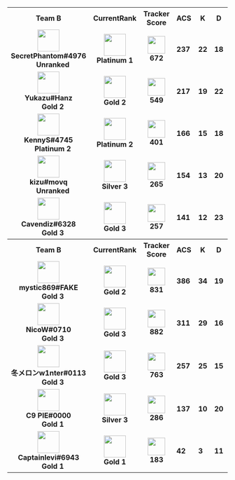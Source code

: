 <table>
  <tr>
    <th align="center">Team B</th>
    <th>CurrentRank
    </th><th>Tracker Score</th><th title="Average Combat Score">ACS</th>
    <th title="Kills">K</th>
    <th title="Deaths">D</th>
    <th title="Assists">A</th>
    <th title="Kill Difference">+/-</th>
    <th title="Kill/Death Ratio">K/D</th>
    <th title="Average Damage Delta per Second">DDÎ”</th>
    <th>ADR</th>
    <th>HS%</th>
    <th>KAST</th>
    <th>FK</th>
    <th>FD</th>
    <th>MK</th>
  </tr><tr>
      <td align="center">
        <img src="https://titles.trackercdn.com/valorant-api/agents/601dbbe7-43ce-be57-2a40-4abd24953621/displayicon.png" width="50">
        <br>
        <b>
          SecretPhantom#4976
        </b><br>
          <img src="https://trackercdn.com/cdn/tracker.gg/valorant/icons/tiersv2/0.png" width="15">
          <b>
            Unranked
          </b></td>
      <td align="center">
        <img src="https://trackercdn.com/cdn/tracker.gg/valorant/icons/tiersv2/15.png" width="50">
        <br>
        <b>Platinum 1</b>
      </td><td align="center">
          <img src="https://trackercdn.com/cdn/tracker.gg/img/tracker-score/trn-rating-a.svg" width="40">
          <br>
          <b>672</b>
        </td><td>
        <b>237</b>
      </td>
      <td>
        <b>22</b>
      </td>
      <td>
        <b>18</b>
      </td>
      <td>
        <b>13</b>
      </td>
      <td>
        <b>+4
        </b>
      </td>
      <td>
        <b>1.2</b>
      </td>
      <td>
        <b>39</b>
      </td>
      <td>
        <b>172.2</b>
      </td>
      <td>
        <b>21.0%</b>
      </td>
      <td>
        <b>73.0%</b>
      </td>
      <td>
        <b>4</b>
      </td>
      <td>
        <b>3</b>
      </td>
      <td>
        <b>1</b>
      </td>
    </tr><tr>
      <td align="center">
        <img src="https://titles.trackercdn.com/valorant-api/agents/22697a3d-45bf-8dd7-4fec-84a9e28c69d7/displayicon.png" width="50">
        <br>
        <b>
          Yukazu#Hanz
        </b><br>
          <img src="https://trackercdn.com/cdn/tracker.gg/valorant/icons/tiersv2/13.png" width="15">
          <b>
            Gold 2
          </b></td>
      <td align="center">
        <img src="https://trackercdn.com/cdn/tracker.gg/valorant/icons/tiersv2/13.png" width="50">
        <br>
        <b>Gold 2</b>
      </td><td align="center">
          <img src="https://trackercdn.com/cdn/tracker.gg/img/tracker-score/trn-rating-b.svg" width="40">
          <br>
          <b>549</b>
        </td><td>
        <b>217</b>
      </td>
      <td>
        <b>19</b>
      </td>
      <td>
        <b>22</b>
      </td>
      <td>
        <b>1</b>
      </td>
      <td>
        <b>-3
        </b>
      </td>
      <td>
        <b>0.9</b>
      </td>
      <td>
        <b>-12</b>
      </td>
      <td>
        <b>153.4</b>
      </td>
      <td>
        <b>23.5%</b>
      </td>
      <td>
        <b>73.0%</b>
      </td>
      <td>
        <b>5</b>
      </td>
      <td>
        <b>5</b>
      </td>
      <td>
        <b>2</b>
      </td>
    </tr><tr>
      <td align="center">
        <img src="https://titles.trackercdn.com/valorant-api/agents/117ed9e3-49f3-6512-3ccf-0cada7e3823b/displayicon.png" width="50">
        <br>
        <b>
          KennyS#4745
        </b><br>
          <img src="https://trackercdn.com/cdn/tracker.gg/valorant/icons/tiersv2/16.png" width="15">
          <b>
            Platinum 2
          </b></td>
      <td align="center">
        <img src="https://trackercdn.com/cdn/tracker.gg/valorant/icons/tiersv2/16.png" width="50">
        <br>
        <b>Platinum 2</b>
      </td><td align="center">
          <img src="https://trackercdn.com/cdn/tracker.gg/img/tracker-score/trn-rating-c.svg" width="40">
          <br>
          <b>401</b>
        </td><td>
        <b>166</b>
      </td>
      <td>
        <b>15</b>
      </td>
      <td>
        <b>18</b>
      </td>
      <td>
        <b>7</b>
      </td>
      <td>
        <b>-3
        </b>
      </td>
      <td>
        <b>0.8</b>
      </td>
      <td>
        <b>-25</b>
      </td>
      <td>
        <b>112.1</b>
      </td>
      <td>
        <b>16.1%</b>
      </td>
      <td>
        <b>69.0%</b>
      </td>
      <td>
        <b>4</b>
      </td>
      <td>
        <b>2</b>
      </td>
      <td>
        <b>0</b>
      </td>
    </tr><tr>
      <td align="center">
        <img src="https://titles.trackercdn.com/valorant-api/agents/add6443a-41bd-e414-f6ad-e58d267f4e95/displayicon.png" width="50">
        <br>
        <b>
          kizu#movq
        </b><br>
          <img src="https://trackercdn.com/cdn/tracker.gg/valorant/icons/tiersv2/0.png" width="15">
          <b>
            Unranked
          </b></td>
      <td align="center">
        <img src="https://trackercdn.com/cdn/tracker.gg/valorant/icons/tiersv2/11.png" width="50">
        <br>
        <b>Silver 3</b>
      </td><td align="center">
          <img src="https://trackercdn.com/cdn/tracker.gg/img/tracker-score/trn-rating-d.svg" width="40">
          <br>
          <b>265</b>
        </td><td>
        <b>154</b>
      </td>
      <td>
        <b>13</b>
      </td>
      <td>
        <b>20</b>
      </td>
      <td>
        <b>5</b>
      </td>
      <td>
        <b>-7
        </b>
      </td>
      <td>
        <b>0.7</b>
      </td>
      <td>
        <b>-59</b>
      </td>
      <td>
        <b>109.3</b>
      </td>
      <td>
        <b>9.1%</b>
      </td>
      <td>
        <b>62.0%</b>
      </td>
      <td>
        <b>0</b>
      </td>
      <td>
        <b>2</b>
      </td>
      <td>
        <b>1</b>
      </td>
    </tr><tr>
      <td align="center">
        <img src="https://titles.trackercdn.com/valorant-api/agents/1dbf2edd-4729-0984-3115-daa5eed44993/displayicon.png" width="50">
        <br>
        <b>
          Cavendiz#6328
        </b><br>
          <img src="https://trackercdn.com/cdn/tracker.gg/valorant/icons/tiersv2/14.png" width="15">
          <b>
            Gold 3
          </b></td>
      <td align="center">
        <img src="https://trackercdn.com/cdn/tracker.gg/valorant/icons/tiersv2/14.png" width="50">
        <br>
        <b>Gold 3</b>
      </td><td align="center">
          <img src="https://trackercdn.com/cdn/tracker.gg/img/tracker-score/trn-rating-d.svg" width="40">
          <br>
          <b>257</b>
        </td><td>
        <b>141</b>
      </td>
      <td>
        <b>12</b>
      </td>
      <td>
        <b>23</b>
      </td>
      <td>
        <b>10</b>
      </td>
      <td>
        <b>-11
        </b>
      </td>
      <td>
        <b>0.5</b>
      </td>
      <td>
        <b>-52</b>
      </td>
      <td>
        <b>102.8</b>
      </td>
      <td>
        <b>15.4%</b>
      </td>
      <td>
        <b>62.0%</b>
      </td>
      <td>
        <b>1</b>
      </td>
      <td>
        <b>0</b>
      </td>
      <td>
        <b>0</b>
      </td>
    </tr><tr>
    <th align="center">Team B</th>
    <th>CurrentRank
    </th><th>Tracker Score</th><th title="Average Combat Score">ACS</th>
    <th title="Kills">K</th>
    <th title="Deaths">D</th>
    <th title="Assists">A</th>
    <th title="Kill Difference">+/-</th>
    <th title="Kill/Death Ratio">K/D</th>
    <th title="Average Damage Delta per Second">DDÎ”</th>
    <th>ADR</th>
    <th>HS%</th>
    <th>KAST</th>
    <th>FK</th>
    <th>FD</th>
    <th>MK</th>
  </tr><tr>
      <td align="center">
        <img src="https://titles.trackercdn.com/valorant-api/agents/a3bfb853-43b2-7238-a4f1-ad90e9e46bcc/displayicon.png" width="50">
        <br>
        <b>
          mystic869#FAKE
        </b><br>
          <img src="https://trackercdn.com/cdn/tracker.gg/valorant/icons/tiersv2/14.png" width="15">
          <b>
            Gold 3
          </b></td>
      <td align="center">
        <img src="https://trackercdn.com/cdn/tracker.gg/valorant/icons/tiersv2/13.png" width="50">
        <br>
        <b>Gold 2</b>
      </td><td align="center">
          <img src="https://trackercdn.com/cdn/tracker.gg/img/tracker-score/trn-rating-s.svg" width="40">
          <br>
          <b>831</b>
        </td><td>
        <b>386</b>
      </td>
      <td>
        <b>34</b>
      </td>
      <td>
        <b>19</b>
      </td>
      <td>
        <b>3</b>
      </td>
      <td>
        <b>+15
        </b>
      </td>
      <td>
        <b>1.8</b>
      </td>
      <td>
        <b>78</b>
      </td>
      <td>
        <b>249.0</b>
      </td>
      <td>
        <b>29.2%</b>
      </td>
      <td>
        <b>73.0%</b>
      </td>
      <td>
        <b>5</b>
      </td>
      <td>
        <b>6</b>
      </td>
      <td>
        <b>5</b>
      </td>
    </tr><tr>
      <td align="center">
        <img src="https://titles.trackercdn.com/valorant-api/agents/7f94d92c-4234-0a36-9646-3a87eb8b5c89/displayicon.png" width="50">
        <br>
        <b>
          NicoW#0710
        </b><br>
          <img src="https://trackercdn.com/cdn/tracker.gg/valorant/icons/tiersv2/14.png" width="15">
          <b>
            Gold 3
          </b></td>
      <td align="center">
        <img src="https://trackercdn.com/cdn/tracker.gg/valorant/icons/tiersv2/14.png" width="50">
        <br>
        <b>Gold 3</b>
      </td><td align="center">
          <img src="https://trackercdn.com/cdn/tracker.gg/img/tracker-score/trn-rating-s.svg" width="40">
          <br>
          <b>882</b>
        </td><td>
        <b>311</b>
      </td>
      <td>
        <b>29</b>
      </td>
      <td>
        <b>16</b>
      </td>
      <td>
        <b>6</b>
      </td>
      <td>
        <b>+13
        </b>
      </td>
      <td>
        <b>1.8</b>
      </td>
      <td>
        <b>66</b>
      </td>
      <td>
        <b>199.0</b>
      </td>
      <td>
        <b>41.5%</b>
      </td>
      <td>
        <b>81.0%</b>
      </td>
      <td>
        <b>3</b>
      </td>
      <td>
        <b>0</b>
      </td>
      <td>
        <b>2</b>
      </td>
    </tr><tr>
      <td align="center">
        <img src="https://titles.trackercdn.com/valorant-api/agents/320b2a48-4d9b-a075-30f1-1f93a9b638fa/displayicon.png" width="50">
        <br>
        <b>
          冬メロンw1nter#0113
        </b><br>
          <img src="https://trackercdn.com/cdn/tracker.gg/valorant/icons/tiersv2/14.png" width="15">
          <b>
            Gold 3
          </b></td>
      <td align="center">
        <img src="https://trackercdn.com/cdn/tracker.gg/valorant/icons/tiersv2/14.png" width="50">
        <br>
        <b>Gold 3</b>
      </td><td align="center">
          <img src="https://trackercdn.com/cdn/tracker.gg/img/tracker-score/trn-rating-a.svg" width="40">
          <br>
          <b>763</b>
        </td><td>
        <b>257</b>
      </td>
      <td>
        <b>25</b>
      </td>
      <td>
        <b>15</b>
      </td>
      <td>
        <b>7</b>
      </td>
      <td>
        <b>+10
        </b>
      </td>
      <td>
        <b>1.7</b>
      </td>
      <td>
        <b>72</b>
      </td>
      <td>
        <b>186.2</b>
      </td>
      <td>
        <b>24.2%</b>
      </td>
      <td>
        <b>73.0%</b>
      </td>
      <td>
        <b>1</b>
      </td>
      <td>
        <b>0</b>
      </td>
      <td>
        <b>2</b>
      </td>
    </tr><tr>
      <td align="center">
        <img src="https://titles.trackercdn.com/valorant-api/agents/9f0d8ba9-4140-b941-57d3-a7ad57c6b417/displayicon.png" width="50">
        <br>
        <b>
          C9 PIE#0000
        </b><br>
          <img src="https://trackercdn.com/cdn/tracker.gg/valorant/icons/tiersv2/12.png" width="15">
          <b>
            Gold 1
          </b></td>
      <td align="center">
        <img src="https://trackercdn.com/cdn/tracker.gg/valorant/icons/tiersv2/11.png" width="50">
        <br>
        <b>Silver 3</b>
      </td><td align="center">
          <img src="https://trackercdn.com/cdn/tracker.gg/img/tracker-score/trn-rating-d.svg" width="40">
          <br>
          <b>286</b>
        </td><td>
        <b>137</b>
      </td>
      <td>
        <b>10</b>
      </td>
      <td>
        <b>20</b>
      </td>
      <td>
        <b>13</b>
      </td>
      <td>
        <b>-10
        </b>
      </td>
      <td>
        <b>0.5</b>
      </td>
      <td>
        <b>-66</b>
      </td>
      <td>
        <b>94.4</b>
      </td>
      <td>
        <b>35.5%</b>
      </td>
      <td>
        <b>65.0%</b>
      </td>
      <td>
        <b>1</b>
      </td>
      <td>
        <b>3</b>
      </td>
      <td>
        <b>0</b>
      </td>
    </tr><tr>
      <td align="center">
        <img src="https://titles.trackercdn.com/valorant-api/agents/22697a3d-45bf-8dd7-4fec-84a9e28c69d7/displayicon.png" width="50">
        <br>
        <b>
          Captainlevi#6943
        </b><br>
          <img src="https://trackercdn.com/cdn/tracker.gg/valorant/icons/tiersv2/12.png" width="15">
          <b>
            Gold 1
          </b></td>
      <td align="center">
        <img src="https://trackercdn.com/cdn/tracker.gg/valorant/icons/tiersv2/12.png" width="50">
        <br>
        <b>Gold 1</b>
      </td><td align="center">
          <img src="https://trackercdn.com/cdn/tracker.gg/img/tracker-score/trn-rating-d.svg" width="40">
          <br>
          <b>183</b>
        </td><td>
        <b>42</b>
      </td>
      <td>
        <b>3</b>
      </td>
      <td>
        <b>11</b>
      </td>
      <td>
        <b>1</b>
      </td>
      <td>
        <b>-8
        </b>
      </td>
      <td>
        <b>0.3</b>
      </td>
      <td>
        <b>-42</b>
      </td>
      <td>
        <b>29.3</b>
      </td>
      <td>
        <b>13.3%</b>
      </td>
      <td>
        <b>15.0%</b>
      </td>
      <td>
        <b>2</b>
      </td>
      <td>
        <b>5</b>
      </td>
      <td>
        <b>0</b>
      </td>
    </tr></table>
